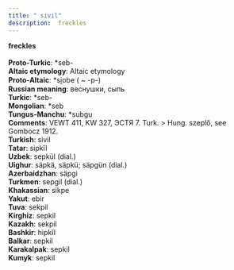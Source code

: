 ```yaml
---
title: " sivil"
description:  freckles
---
```

<p data-pagefind-weight="0.5">
<strong> freckles</strong><br><br>
<strong>Proto-Turkic</strong>:  *seb-<br>
<strong>Altaic etymology</strong>:  Altaic etymology<br>
<strong> Proto-Altaic</strong>:  *si̯obe ( ~ -p-)<br>
<strong>Russian meaning</strong>:  веснушки, сыпь<br>
<strong>Turkic</strong>:  *seb-<br>
<strong>Mongolian</strong>:  *seb<br>
<strong>Tungus-Manchu</strong>:  *subgu<br>
<strong>Comments</strong>:  VEWT 411, KW 327, ЭСТЯ 7. Turk. > Hung. szeplő, see Gombocz 1912.<br>
<strong>Turkish</strong>:  sivil<br>
<strong>Tatar</strong>:  sipkĭl<br>
<strong>Uzbek</strong>:  sepkül (dial.)<br>
<strong>Uighur</strong>:  säpkä, säpkü; säpgün (dial.)<br>
<strong>Azerbaidzhan</strong>:  säpgi<br>
<strong>Turkmen</strong>:  sepgil (dial.)<br>
<strong>Khakassian</strong>:  sikpe<br>
<strong>Yakut</strong>:  ebir<br>
<strong>Tuva</strong>:  sekpil<br>
<strong>Kirghiz</strong>:  sepkil<br>
<strong>Kazakh</strong>:  sekpil<br>
<strong>Bashkir</strong>:  hipkĭl<br>
<strong>Balkar</strong>:  sepkil<br>
<strong>Karakalpak</strong>:  sepkil<br>
<strong>Kumyk</strong>:  sepkil<br>

</p>
